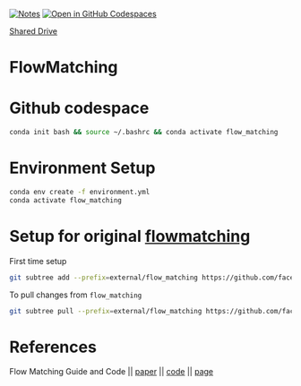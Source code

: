 [![Notes](https://img.shields.io/badge/Keynote-blue?style=flat&logo=slides&logoColor=white&logoSize=amg&color=%23ADADFF)](https://www.icloud.com/keynote/0e5fXZn-TsuniKe6LMa7j-gxw#FlowMatching) [![Open in GitHub Codespaces](https://img.shields.io/badge/Open_in_GitHub_Codespaces-blue?style=flat&logo=github&logoColor=white&logoSize=amg&color=%23222222)](https://codespaces.new/rokmr/FlowMatching?quickstart=1)

[Shared Drive](https://drive.google.com/drive/folders/1ofUpdHjyODpgiXojPMI8qsnqOLADDe-J?usp=sharing)

# FlowMatching

# Github codespace

```bash
conda init bash && source ~/.bashrc && conda activate flow_matching
```

# Environment Setup
```bash
conda env create -f environment.yml
conda activate flow_matching
```

# Setup for original [flowmatching](https://github.com/facebookresearch/flow_matching.git)
First time setup
```bash
git subtree add --prefix=external/flow_matching https://github.com/facebookresearch/flow_matching.git main --squash
```

To pull changes from `flow_matching`
```bash
git subtree pull --prefix=external/flow_matching https://github.com/facebookresearch/flow_matching.git main --squash
```

# References
Flow Matching Guide and Code || [paper](https://arxiv.org/pdf/2412.06264) || [code](https://github.com/facebookresearch/flow_matching) || [page](https://facebookresearch.github.io/flow_matching/)
